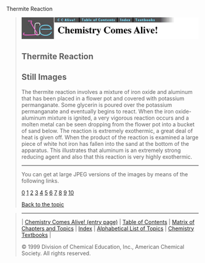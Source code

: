 





 Thermite Reaction
 



> ![Chemistry Comes Alive!](ccahead.gif)
> 
> 
> 
> 
> 
> 
> 
> 
> 
> ## Thermite Reaction
> 
> 
> 
> 
> ## Still Images
> 
> 
> 
> 
> 
> 
> 
> 
> 
>  The thermite reaction involves a mixture of iron oxide and aluminum that has been placed in a flower pot and covered with potassium permanganate. Some glycerin is poured over the potassium permanganate and eventually begins to react. When the iron oxide-aluminum mixture is ignited, a very vigorous reaction occurs and a molten metal can be seen dropping from the flower pot into a bucket of sand below. The reaction is extremely exothermic, a great deal of heat is given off. When the product of the reaction is examined a large piece of white hot iron has fallen into the sand at the bottom of the apparatus. This illustrates that aluminum is an extremely strong reducing agent and also that this reaction is very highly exothermic.
>  
> 
> 
> 
> 
> 
> 
> ---
> 
> 
>  You can get at large JPEG versions of the images by means of the following links.
>    
> 
> 
> [0](../../STILLS/THERMIT/THERMITE/64JPG48/0.JPG) 
> [1](../../STILLS/THERMIT/THERMITE/64JPG48/1.JPG) 
> [2](../../STILLS/THERMIT/THERMITE/64JPG48/2.JPG) 
> [3](../../STILLS/THERMIT/THERMITE/64JPG48/3.JPG) 
> [4](../../STILLS/THERMIT/THERMITE/64JPG48/4.JPG) 
> [5](../../STILLS/THERMIT/THERMITE/64JPG48/5.JPG) 
> [6](../../STILLS/THERMIT/THERMITE/64JPG48/6.JPG) 
> [7](../../STILLS/THERMIT/THERMITE/64JPG48/7.JPG) 
> [8](../../STILLS/THERMIT/THERMITE/64JPG48/8.JPG) 
> [9](../../STILLS/THERMIT/THERMITE/64JPG48/9.JPG) 
> [10](../../STILLS/THERMIT/THERMITE/64JPG48/10.JPG) 
> 
> 
> 
> 
> [Back to the topic](../../MAIN/THERMIT/PAGE1.HTM)



> ---
> 
> 
>  |
>  [Chemistry Comes Alive! (entry page)](../../INDEX.HTM) 
>  |
>  [Table of Contents](../../CONTENTS.HTM) 
>  |
>  [Matrix of Chapters and Topics](../../MATRIX.HTM) 
>  |
>  [Index](../../WORDS.HTM) 
>  |
>  [Alphabetical List of Topics](../../ALPHATOP.HTM) 
>  |
>  [Chemistry Textbooks](../../BOOKS.HTM) 
>  |
>  
>  © 1999 Division of Chemical Education, Inc.,
American Chemical Society. All rights reserved.





